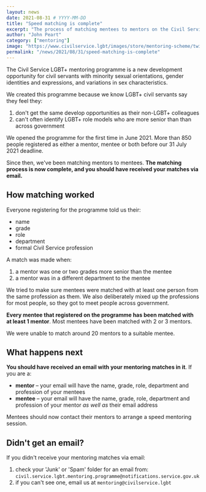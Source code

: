 ```yaml
---
layout: news
date: 2021-08-31 # YYYY-MM-DD
title: "Speed matching is complete"
excerpt: "The process of matching mentees to mentors on the Civil Service LGBT+ mentoring programme is complete."
author: "John Peart"
category: ["mentoring"]
image: "https://www.civilservice.lgbt/images/store/mentoring-scheme/twitter-timeline%201.png"
permalink: "/news/2021/08/31/speed-matching-is-complete"
---
```


The Civil Service LGBT+ mentoring programme is a new development opportunity for civil servants with minority sexual orientations, gender identities and expressions, and variations in sex characteristics.

We created this programme because we know LGBT+ civil servants say they feel they:

1. don't get the same develop opportunities as their non-LGBT+ colleagues
2. can't often identify LGBT+ role models who are more senior than than across government

We opened the programme for the first time in June 2021. More than 850 people registered as either a mentor, mentee or both before our 31 July 2021 deadline.

Since then, we've been matching mentors to mentees. **The matching process is now complete, and you should have received your matches via email.**

## How matching worked

Everyone registering for the programme told us their:

- name
- grade
- role
- department
- formal Civil Service profession

A match was made when:

1. a mentor was one or two grades more senior than the mentee
2. a mentor was in a different department to the mentee

We tried to make sure mentees were matched with at least one person from the same profession as them. We also deliberately mixed up the professions for most people, so they got to meet people across government.

**Every mentee that registered on the programme has been matched with at least 1 mentor**. Most mentees have been matched with 2 or 3 mentors.

We were unable to match around 20 mentors to a suitable mentee.

## What happens next

**You should have received an email with your mentoring matches in it**. If you are a:

- **mentor** – your email will have the name, grade, role, department and profession of your mentees
- **mentee** – your email will have the name, grade, role, department and profession of your mentor *as well as* their email address

Mentees should now contact their mentors to arrange a speed mentoring session.

## Didn't get an email?

If you didn't receive your mentoring matches via email:

1. check your 'Junk' or 'Spam' folder for an email from: `civil.service.lgbt.mentoring.programme@notifications.service.gov.uk`
2. if you can't see one, email us at `mentoring@civilservice.lgbt`

